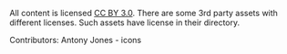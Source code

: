 All content is licensed [CC BY 3.0](https://creativecommons.org/licenses/by/3.0/us/).
There are some 3rd party assets with different licenses. Such assets have license in their directory.

Contributors:
Antony Jones - icons